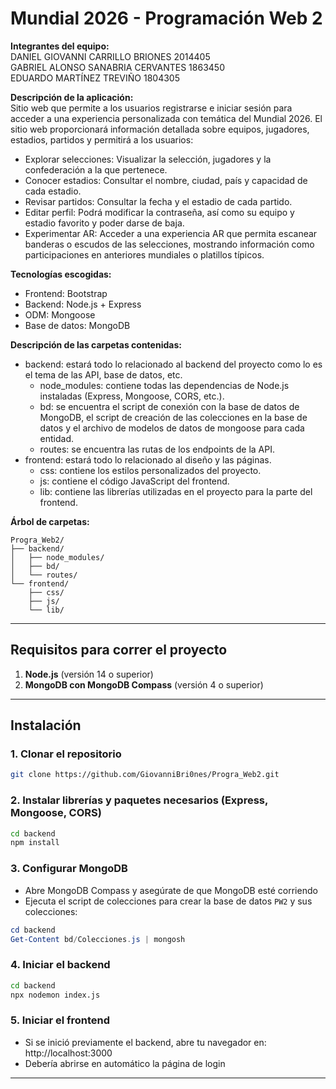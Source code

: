 # Mundial 2026 - Programación Web 2

**Integrantes del equipo:**  
DANIEL GIOVANNI CARRILLO BRIONES 2014405  
GABRIEL ALONSO SANABRIA CERVANTES 1863450  
EDUARDO MARTÍNEZ TREVIÑO 1804305  

**Descripción de la aplicación:**  
Sitio web que permite a los usuarios registrarse e iniciar sesión para acceder a una experiencia personalizada con temática del Mundial 2026. El sitio web proporcionará información detallada sobre equipos, jugadores, estadios, partidos y permitirá a los usuarios: 
- Explorar selecciones: Visualizar la selección, jugadores y la confederación a la que pertenece.
- Conocer estadios: Consultar el nombre, ciudad, país y capacidad de cada estadio.
- Revisar partidos: Consultar la fecha y el estadio de cada partido.
- Editar perfil: Podrá modificar la contraseña, así como su equipo y estadio favorito y poder darse de baja.
- Experimentar AR: Acceder a una experiencia AR que permita escanear banderas o escudos de las selecciones, mostrando información como participaciones en anteriores mundiales o platillos típicos.

**Tecnologías escogidas:**  
- Frontend: Bootstrap
- Backend: Node.js + Express
- ODM: Mongoose
- Base de datos: MongoDB

**Descripción de las carpetas contenidas:**
- backend: estará todo lo relacionado al backend del proyecto como lo es el tema de las API, base de datos, etc.
  - node_modules: contiene todas las dependencias de Node.js instaladas (Express, Mongoose, CORS, etc.).
  - bd: se encuentra el script de conexión con la base de datos de MongoDB, el script de creación de las colecciones en la base de datos y el archivo de modelos de datos de mongoose para cada entidad.
  - routes: se encuentra las rutas de los endpoints de la API.
- frontend: estará todo lo relacionado al diseño y las páginas.
  - css: contiene los estilos personalizados del proyecto.
  - js: contiene el código JavaScript del frontend.
  - lib: contiene las librerías utilizadas en el proyecto para la parte del frontend.

**Árbol de carpetas:**
```
Progra_Web2/
├── backend/
│   ├── node_modules/
│   ├── bd/
│   └── routes/
└── frontend/
    ├── css/
    ├── js/
    └── lib/
```

---

## Requisitos para correr el proyecto

1. **Node.js** (versión 14 o superior)
2. **MongoDB con MongoDB Compass** (versión 4 o superior)

---

## Instalación

### 1. Clonar el repositorio
```bash
git clone https://github.com/GiovanniBri0nes/Progra_Web2.git
```

### 2. Instalar librerías y paquetes necesarios (Express, Mongoose, CORS)
```bash
cd backend
npm install
```

### 3. Configurar MongoDB
- Abre MongoDB Compass y asegúrate de que MongoDB esté corriendo
- Ejecuta el script de colecciones para crear la base de datos `PW2` y sus colecciones:
```powershell
cd backend
Get-Content bd/Colecciones.js | mongosh
```

### 4. Iniciar el backend
```bash
cd backend
npx nodemon index.js
```

### 5. Iniciar el frontend
- Si se inició previamente el backend, abre tu navegador en: http://localhost:3000
- Debería abrirse en automático la página de login

---
